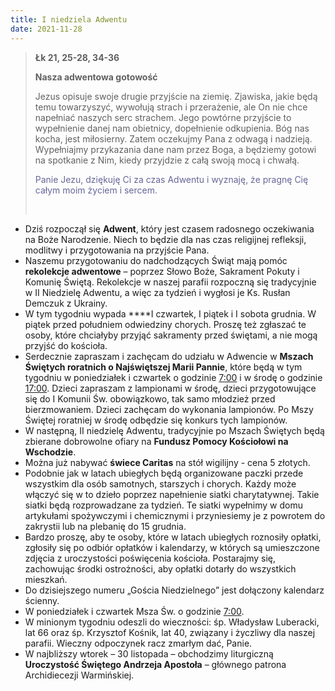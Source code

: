 ```yaml
---
title: I niedziela Adwentu
date: 2021-11-28
---
```


> **Łk 21, 25-28, 34-36**
>
> **Nasza adwentowa gotowość**
>
> Jezus opisuje swoje drugie przyjście na ziemię. Zjawiska, jakie będą temu towarzyszyć, wywołują strach i przerażenie, ale On nie chce napełniać naszych serc strachem. Jego powtórne przyjście to wypełnienie danej nam obietnicy, dopełnienie odkupienia. Bóg nas kocha, jest miłosierny. Zatem oczekujmy Pana z odwagą i nadzieją. Wypełniajmy przykazania dane nam przez Boga, a będziemy gotowi na spotkanie z Nim, kiedy przyjdzie z całą swoją mocą i chwałą.
>
> <span style="color: #666699;"> Panie Jezu, dziękuję Ci za czas Adwentu i wyznaję, że pragnę Cię całym moim życiem i sercem. </span>
>
> &nbsp;

- Dziś rozpoczął się **Adwent**, który jest czasem radosnego oczekiwania na Boże Narodzenie. Niech to będzie dla nas czas religijnej refleksji, modlitwy i przygotowania na przyjście Pana.
- Naszemu przygotowaniu do nadchodzących Świąt mają pomóc **rekolekcje adwentowe** – poprzez Słowo Boże, Sakrament Pokuty i Komunię Świętą. Rekolekcje w naszej parafii rozpoczną się tradycyjnie w II Niedzielę Adwentu, a więc za tydzień i wygłosi je Ks. Rusłan Demczuk z Ukrainy.
- W tym tygodniu wypada ****I czwartek, I piątek i I sobota grudnia. W piątek przed południem odwiedziny chorych. Proszę też zgłaszać te osoby, które chciałyby przyjąć sakramenty przed świętami, a nie mogą przyjść do kościoła.
- Serdecznie zapraszam i zachęcam do udziału w Adwencie w **Mszach Świętych roratnich o Najświętszej Marii Pannie**, które będą w tym tygodniu w poniedziałek i czwartek o godzinie <u>7:00</u> i w środę o godzinie <u>17:00</u>. Dzieci zapraszam z lampionami w środę, dzieci przygotowujące się do I Komunii Św. obowiązkowo, tak samo młodzież przed bierzmowaniem. Dzieci zachęcam do wykonania lampionów. Po Mszy Świętej roratniej w środę odbędzie się konkurs tych lampionów.
- W następną, II niedzielę Adwentu, tradycyjnie po Mszach Świętych będą zbierane dobrowolne ofiary na **Fundusz Pomocy Kościołowi na Wschodzie**.
- Można już nabywać **świece Caritas** na stół wigilijny - cena 5 złotych.
- Podobnie jak w latach ubiegłych będą organizowane paczki przede wszystkim dla osób samotnych, starszych i chorych. Każdy może włączyć się w to dzieło poprzez napełnienie siatki charytatywnej. Takie siatki będą rozprowadzane za tydzień. Te siatki wypełnimy w domu artykułami spożywczymi i chemicznymi i przyniesiemy je z powrotem do zakrystii lub na plebanię do 15 grudnia.
- Bardzo proszę, aby te osoby, które w latach ubiegłych roznosiły opłatki, zgłosiły się po odbiór opłatków i kalendarzy, w których są umieszczone zdjęcia z uroczystości poświęcenia kościoła. Postarajmy się, zachowując środki ostrożności, aby opłatki dotarły do wszystkich mieszkań.
- Do dzisiejszego numeru „Gościa Niedzielnego” jest dołączony kalendarz ścienny.
- W poniedziałek i czwartek Msza Św. o godzinie <u>7:00</u>.
- W minionym tygodniu odeszli do wieczności: śp. Władysław Luberacki, lat 66 oraz śp. Krzysztof Kośnik, lat 40, związany i życzliwy dla naszej parafii. Wieczny odpoczynek racz zmarłym dać, Panie.
- W najbliższy wtorek – 30 listopada – obchodzimy liturgiczną **Uroczystość Świętego Andrzeja Apostoła** – głównego patrona Archidiecezji Warmińskiej.
